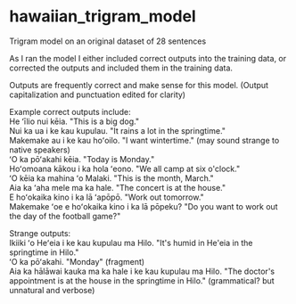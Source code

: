 # hawaiian_trigram_model
Trigram model on an original dataset of 28 sentences

As I ran the model I either included correct outputs into the training data, or corrected the outputs and included them in the training data.

Outputs are frequently correct and make sense for this model. (Output capitalization and punctuation edited for clarity)

Example correct outputs include:  
He ʻīlio nui kēia. "This is a big dog."  
Nui ka ua i ke kau kupulau. "It rains a lot in the springtime."  
Makemake au i ke kau hoʻoilo. "I want wintertime." (may sound strange to native speakers)  
ʻO ka pōʻakahi kēia. "Today is Monday."  
Hoʻomoana kākou i ka hola ʻeono. "We all camp at six o'clock."  
ʻO kēia ka mahina ʻo Malaki. "This is the month, March."  
Aia ka ʻaha mele ma ka hale. "The concert is at the house."  
E hoʻokaika kino i ka lā ʻapōpō. "Work out tomorrow."  
Makemake ʻoe e hoʻokaika kino i ka lā pōpeku? "Do you want to work out the day of the football game?"  

Strange outputs:  
Ikiiki ʻo Heʻeia i ke kau kupulau ma Hilo. "It's humid in He'eia in the springtime in Hilo."  
ʻO ka pōʻakahi. "Monday" (fragment)  
Aia ka hālāwai kauka ma ka hale i ke kau kupulau ma Hilo. "The doctor's appointment is at the house in the springtime in Hilo." (grammatical? but unnatural and verbose)  

